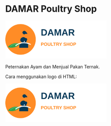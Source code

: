 # DAMAR Poultry Shop

<img src="assets/logo.svg" alt="Logo DAMAR Poultry Shop: siluet ayam biru dalam lingkaran oranye dengan daun hijau, di samping tulisan 'DAMAR' dan 'POULTRY SHOP'." width="320">

Peternakan Ayam dan Menjual Pakan Ternak.

Cara menggunakan logo di HTML:

<!-- Menyisipkan logo -->
<img src="assets/logo.svg" alt="Logo DAMAR Poultry Shop" width="320">

<!-- Menambahkan favicon (contoh untuk SVG) -->
<link rel="icon" type="image/svg+xml" href="assets/logo.svg">